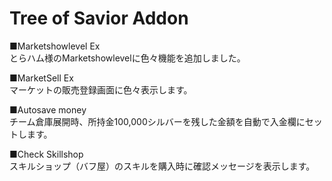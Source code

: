 # Tree of Savior Addon

■Marketshowlevel Ex  
とらハム様のMarketshowlevelに色々機能を追加しました。  

■MarketSell Ex  
マーケットの販売登録画面に色々表示します。  

■Autosave money  
チーム倉庫展開時、所持金100,000シルバーを残した金額を自動で入金欄にセットします。

■Check Skillshop  
スキルショップ（バフ屋）のスキルを購入時に確認メッセージを表示します。
